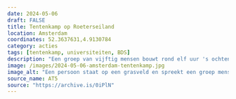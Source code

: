 ```yaml
---
date: 2024-05-06
draft: FALSE
title: Tentenkamp op Roeterseiland
location: Amsterdam
coordinates: 52.3637631,4.9130784
category: acties
tags: [tentenkamp, universiteiten, BDS]
description: "Een groep van vijftig mensen bouwt rond elf uur 's ochtends een tentenkamp op een grasveldje in het midden van de Roeterseiland Campus van de Universiteit van Amsterdam. Gedurende de dag blijven mensen toestromen en nieuwe tenten opzetten."
image: /images/2024-05-06-amsterdam-tentenkamp.jpg
image_alt: "Een persoon staat op een grasveld en spreekt een groep mensen toe. Ze houden een megafoon voor hun gezicht en dragen een keffiyeh en een Palestijnse vlag als cape. Op de achtergrond zitten andere mensen op het gras, sommigen voor tenten. Op een spandoek op de grond voor de spreker staat 'SAMEN STOPPEN WE NEDER[LANDSE] MEDEPLICHTIGHEID IN GEN[OCIDE]'."
source_name: AT5
source: "https://archive.is/0iPlN"
---
```


